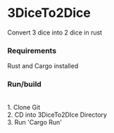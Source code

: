 # 3DiceTo2Dice
Convert 3 dice into 2 dice in rust 
<h3>Requirements</h3>
Rust and Cargo installed
<h3>Run/build</h3>
<br>1. Clone Git
<br>2. CD into 3DiceTo2DIce Directory
<br>3. Run 'Cargo Run'
